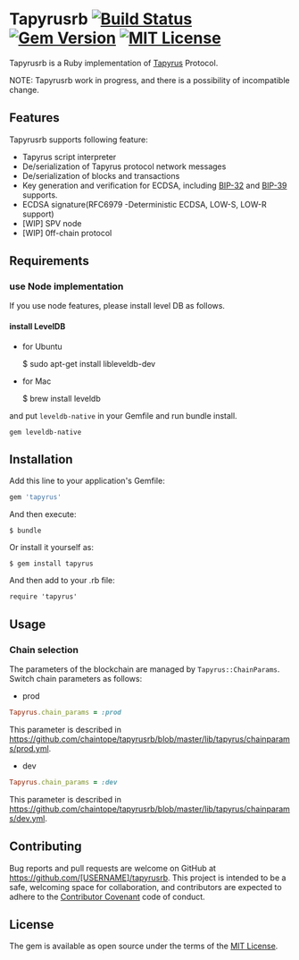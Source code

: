 # Tapyrusrb [![Build Status](https://travis-ci.org/chaintope/tapyrusrb.svg?branch=master)](https://travis-ci.org/chaintope/tapyrusrb) [![Gem Version](https://badge.fury.io/rb/tapyrus.svg)](https://badge.fury.io/rb/tapyrus) [![MIT License](http://img.shields.io/badge/license-MIT-blue.svg?style=flat)](LICENSE)


Tapyrusrb is a Ruby implementation of [Tapyrus](https://github.com/chaintope/tapyrus-core) Protocol.

NOTE: Tapyrusrb work in progress, and there is a possibility of incompatible change. 

## Features

Tapyrusrb supports following feature:

* Tapyrus script interpreter
* De/serialization of Tapyrus protocol network messages
* De/serialization of blocks and transactions
* Key generation and verification for ECDSA, including [BIP-32](https://github.com/bitcoin/bips/blob/master/bip-0032.mediawiki) and [BIP-39](https://github.com/bitcoin/bips/blob/master/bip-0039.mediawiki) supports.
* ECDSA signature(RFC6979 -Deterministic ECDSA, LOW-S, LOW-R support)
* [WIP] SPV node
* [WIP] 0ff-chain protocol

## Requirements

### use Node implementation

If you use node features, please install level DB as follows.

#### install LevelDB

* for Ubuntu

    $ sudo apt-get install libleveldb-dev

+ for Mac

    $ brew install leveldb

and put `leveldb-native` in your Gemfile and run bundle install.

```
gem leveldb-native
```

## Installation

Add this line to your application's Gemfile:

```ruby
gem 'tapyrus'
```

And then execute:

    $ bundle

Or install it yourself as:

    $ gem install tapyrus

And then add to your .rb file:

    require 'tapyrus'

## Usage

### Chain selection

The parameters of the blockchain are managed by `Tapyrus::ChainParams`. Switch chain parameters as follows:

* prod

```ruby
Tapyrus.chain_params = :prod
```

This parameter is described in https://github.com/chaintope/tapyrusrb/blob/master/lib/tapyrus/chainparams/prod.yml.

* dev

```ruby
Tapyrus.chain_params = :dev
```

This parameter is described in https://github.com/chaintope/tapyrusrb/blob/master/lib/tapyrus/chainparams/dev.yml.

## Contributing

Bug reports and pull requests are welcome on GitHub at https://github.com/[USERNAME]/tapyrusrb. This project is intended to be a safe, welcoming space for collaboration, and contributors are expected to adhere to the [Contributor Covenant](http://contributor-covenant.org) code of conduct.


## License

The gem is available as open source under the terms of the [MIT License](http://opensource.org/licenses/MIT).

